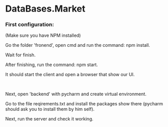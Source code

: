 # DataBases.Market

### First configuration:
(Make sure you have NPM installed)

Go the folder 'fronend', open cmd and run the command: npm install.

Wait for finish.

After finishing, run the command: npm start.

It should start the client and open a browser that show our UI.

<br/>

Next, open 'backend' with pycharm and create virtual environment.

Go to the file reqirements.txt and install the packages show there (pycharm should ask you to install them by him self).

Next, run the server and check it working.
